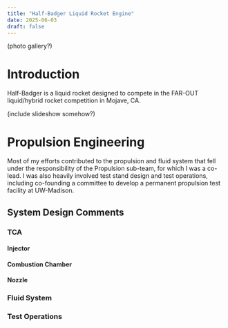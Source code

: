 ```yaml
---
title: "Half-Badger Liquid Rocket Engine"
date: 2025-06-03
draft: false
---
```


(photo gallery?)

# Introduction
Half-Badger is a liquid rocket designed to compete in the FAR-OUT liquid/hybrid rocket competition in Mojave, CA.

(include slideshow somehow?)

# Propulsion Engineering
Most of my efforts contributed to the propulsion and fluid system that fell under the responsibility of the Propulsion sub-team, for which I was a co-lead. I was also heavily involved test stand design and test operations, including co-founding a committee to develop a permanent propulsion test facility at UW-Madison.

## System Design Comments

### TCA
#### Injector

#### Combustion Chamber

#### Nozzle


### Fluid System

### Test Operations